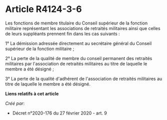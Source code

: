 # Article R4124-3-6

Les fonctions de membre titulaire du Conseil supérieur de la fonction militaire représentant les associations de retraités
militaires ainsi que celles de leurs suppléants prennent fin dans les cas suivants :

1° La démission adressée directement au secrétaire général du Conseil supérieur de la fonction militaire ;

2° La perte de la qualité de membre du conseil permanent des retraités militaires par l'association de retraités militaires
au titre de laquelle le membre a été désigné ;

3° La perte de la qualité d'adhérent de l'association de retraités militaires au titre de laquelle le membre a été désigné.

**Liens relatifs à cet article**

_Créé par_:

  - Décret n°2020-176 du 27 février 2020 - art. 9
